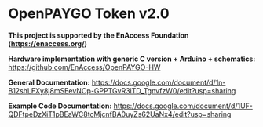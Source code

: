 # OpenPAYGO Token v2.0

**This project is supported by the EnAccess Foundation (https://enaccess.org/)**

**Hardware implementation with generic C version + Arduino + schematics:** https://github.com/EnAccess/OpenPAYGO-HW

**General Documentation:** https://docs.google.com/document/d/1n-B12shLFXy8j8mSEevNOp-GPPTGvR3iTD_TgnvfzW0/edit?usp=sharing

**Example Code Documentation:** https://docs.google.com/document/d/1UF-QDFtpeDzXiT1pBEaWC8tcMjcnfBA0uyZs62UaNx4/edit?usp=sharing
